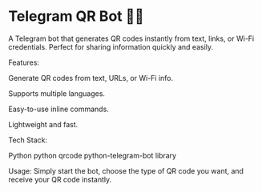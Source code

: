 # Telegram QR Bot 🤖📱

A Telegram bot that generates QR codes instantly from text, links, or Wi-Fi credentials. Perfect for sharing information quickly and easily.

Features:

Generate QR codes from text, URLs, or Wi-Fi info.

Supports multiple languages.

Easy-to-use inline commands.

Lightweight and fast.

Tech Stack:

Python
python qrcode 
python-telegram-bot library

Usage:
Simply start the bot, choose the type of QR code you want, and receive your QR code instantly.
